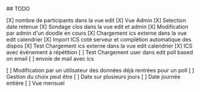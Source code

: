 ## TODO 

[X] nombre de participants dans la vue edit
[X] Vue Admin
[X] Selection date retenue
[X] Sondage clos dans la vue edit et admin
[X] Modification par admin d'un doodle en cours
[X] Chargement ics externe dans la vue edit calendrier
[X] Import ICS coté serveur et complétion automatique des dispos
[X] Test Chargement ics externe dans la vue edit calendrier
[X] ICS avec évènement à répétition
[ ] Test Chargement user dans edit poll based on email
[ ] envoie de mail avec ics

[ ] Modification par un utilisateur des données déjà rentrées pour un poll
[ ] Gestion du choix peut être
[ ] Date sur plusieurs jours
[ ] Date journée entière
[ ] Vue mensuel
